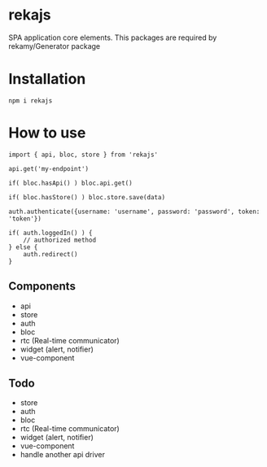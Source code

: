 # rekajs
SPA application core elements. This packages are required by rekamy/Generator package


# Installation
`npm i rekajs`

# How to use
```
import { api, bloc, store } from 'rekajs'

api.get('my-endpoint')

if( bloc.hasApi() ) bloc.api.get()

if( bloc.hasStore() ) bloc.store.save(data)

auth.authenticate({username: 'username', password: 'password', token: 'token'})

if( auth.loggedIn() ) {
    // authorized method
} else {
    auth.redirect()
}

```

## Components
* api
* store
* auth
* bloc
* rtc (Real-time communicator)
* widget (alert, notifier)
* vue-component

## Todo
* store
* auth
* bloc
* rtc (Real-time communicator)
* widget (alert, notifier)
* vue-component
* handle another api driver
